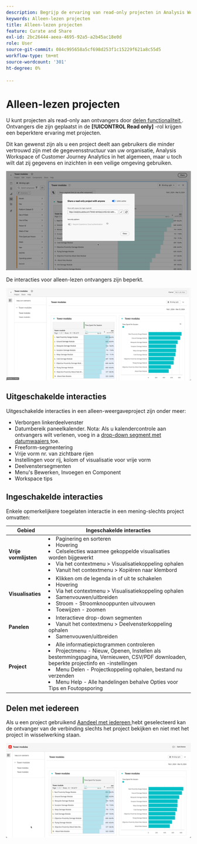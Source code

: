 ```yaml
---
description: Begrijp de ervaring van read-only projecten in Analysis Workspace.
keywords: Alleen-lezen projecten
title: Alleen-lezen projecten
feature: Curate and Share
exl-id: 2bc26444-aeea-4695-92a5-a2b45ac18e0d
role: User
source-git-commit: 084c995658a5cf698d253f1c15229f621a8c55d5
workflow-type: tm+mt
source-wordcount: '301'
ht-degree: 0%

---
```


# Alleen-lezen projecten

U kunt projecten als read-only aan ontvangers door [ delen functionaliteit ](/help/analysis-workspace/curate-share/share-projects.md). Ontvangers die zijn geplaatst in de **[!UICONTROL Read only]** -rol krijgen een beperktere ervaring met projecten.

Dit kan gewenst zijn als u een project deelt aan gebruikers die minder vertrouwd zijn met de gegevensstructuur van uw organisatie, Analysis Workspace of Customer Journey Analytics in het algemeen, maar u toch wilt dat zij gegevens en inzichten in een veilige omgeving gebruiken.

![ Aandeel als read-only ](assets/read-only-project-sender.png)

De interacties voor alleen-lezen ontvangers zijn beperkt.

![ Aandeel als read-only ontvangen ](assets/read-only-project-receiver.png)

## Uitgeschakelde interacties

Uitgeschakelde interacties in een alleen-weergaveproject zijn onder meer:

* Verborgen linkerdeelvenster
* Datumbereik paneelkalender. Nota: Als u kalendercontrole aan ontvangers wilt verlenen, voeg in a [ drop-down segment met datumwaaiers ](https://experienceleague.adobe.com/docs/analytics-learn/tutorials/analysis-workspace/using-panels/using-drop-down-filters.html?lang=nl-NL) toe.
* Freeform-segmentering
* Vrije vorm nr. van zichtbare rijen
* Instellingen voor rij, kolom of visualisatie voor vrije vorm
* Deelvenstersegmenten
* Menu&#39;s Bewerken, Invoegen en Component
* Workspace tips

## Ingeschakelde interacties

Enkele opmerkelijkere toegelaten interactie in een mening-slechts project omvatten:

| Gebied | Ingeschakelde interacties |
| --- | --- |
| **Vrije vormlijsten** | <li>Paginering en sorteren</li><li>Hovering</li><li>Celselecties waarmee gekoppelde visualisaties worden bijgewerkt</li><li>Via het contextmenu > Visualisatiekoppeling ophalen</li><li>Vanuit het contextmenu > Kopiëren naar klembord</li> |
| **Visualisaties** | <li>Klikken om de legenda in of uit te schakelen</li><li>Hovering</li><li>Via het contextmenu > Visualisatiekoppeling ophalen</li><li>Samenvouwen/uitbreiden</li><li>Stroom - Stroomknooppunten uitvouwen</li><li>Toewijzen - zoomen</li></ul> |
| **Panelen** | <li>Interactieve drop-down segmenten</li><li>Vanuit het contextmenu > Deelvensterkoppeling ophalen</li><li>Samenvouwen/uitbreiden</li> |
| **Project** | <li>Alle informatiepictogrammen controleren</li><li>Projectmenu - Nieuw, Openen, Instellen als bestemmingspagina, Vernieuwen, CSV/PDF downloaden, beperkte projectinfo en -instellingen</li><li>Menu Delen - Projectkoppeling ophalen, bestand nu verzenden</li><li>Menu Help - Alle handelingen behalve Opties voor Tips en Foutopsporing</li> |


## Delen met iedereen

Als u een project gebruikend [ Aandeel met iedereen ](share-projects.md#share-a-project-with-anyone-no-login-required) hebt geselecteerd kan de ontvanger van de verbinding slechts het project bekijken en niet met het project in wisselwerking staan.

![ Aandeel met iedereen ervaring ](assets/share-with-anyone-receiver.png)
